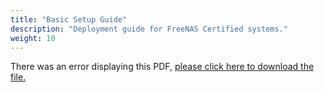 ```yaml
---
title: "Basic Setup Guide"
description: "Deployment guide for FreeNAS Certified systems."
weight: 10
---
```


<object data="https://www.truenas.com/docs/files/FNCertifiedBSGv2_7.pdf" type="application/pdf" width="95%" height="1000">
  There was an error displaying this PDF, <a href="https://www.truenas.com/docs/files/FNCertifiedBSGv2_7.pdf">please click here to download the file.</a>
</object>
